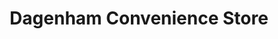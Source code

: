 ---
title: "Dagenham Convenience Store"
url: /dagenham/dagenham-convenience-store/
shop: Lebensmittel
---